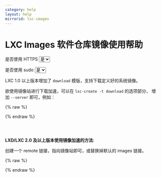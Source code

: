 ```yaml
---
category: help
layout: help
mirrorid: lxc-images
---
```


<!-- 本 markdown 从 mirrorz-org/mirrorz-help 自动生成，如需修改，请修改 mirrorz-org/mirrorz-help 的对应部分 -->

# LXC Images 软件仓库镜像使用帮助

<form class="form-inline">
<div class="form-group">
	<label>是否使用 HTTPS</label>
	<select id="http-select" class="form-control content-select" data-target="#content-0,#content-1">
	  <option data-http_protocol="https://" selected>是</option>
	  <option data-http_protocol="http://">否</option>
	</select>
</div>
</form>


<form class="form-inline">
<div class="form-group">
	<label>是否使用 sudo</label>
	<select id="sudo-select" class="form-control content-select" data-target="#content-0,#content-1">
	  <option data-sudo="sudo " data-sudoE="sudo -E " selected>是</option>
	  <option data-sudo="" data-sudoE="">否</option>
	</select>
</div>
</form>



LXC 1.0 以上版本增加了 `download` 模版，支持下载定义好的系统镜像。

欲使用镜像站进行下载加速，可以在 `lxc-create -t download` 的选项部分，
增加 `--server` 即可，例如：



{% raw %}
<script id="template-0" type="x-tmpl-markup">
lxc-create -t download -n my-container -- --server {{mirror}}
</script>
{% endraw %}

<p></p>

<pre>
<code id="content-0" class="language-bash" data-template="#template-0" data-select="#http-select,#sudo-select">
</code>
</pre>


**LXD/LXC 2.0 及以上版本使用镜像加速的方法**:

创建一个 remote 链接，指向镜像站即可，或替换掉默认的 images 链接。



{% raw %}
<script id="template-1" type="x-tmpl-markup">
lxc remote add mirror-images {{http_protocol}}{{mirror}}/ --protocol=simplestreams --public
lxc image list mirror-images:
</script>
{% endraw %}

<p></p>

<pre>
<code id="content-1" class="language-bash" data-template="#template-1" data-select="#http-select,#sudo-select">
</code>
</pre>


